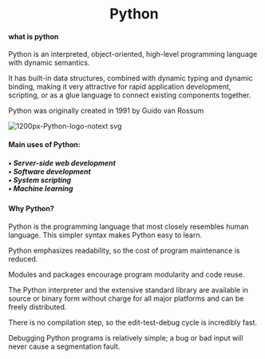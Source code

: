 <!DOCTYPE html>

<h1 align = "center">Python </h1>

<h4> what is python </h4>

<p>Python is an interpreted, object-oriented, high-level programming language with dynamic semantics.

It has built-in data structures, combined with dynamic typing and dynamic binding, making it very attractive for rapid application development, scripting, or as a glue language to connect existing components together.

Python was originally created in 1991 by Guido van Rossum </p>



![1200px-Python-logo-notext svg](https://user-images.githubusercontent.com/88123015/138619307-cc096b47-0cb6-4d41-8452-04e191cd92a5.png)


<h4>Main uses of Python: <h4>

<h5>• Server-side web development <br>
• Software development <br>
• System scripting <br>
• Machine learning </h5>

<h4>Why Python? </h4>
Python is the programming language that most closely resembles human language. This simpler syntax makes Python easy to learn.

Python emphasizes readability, so the cost of program maintenance is reduced.

Modules and packages encourage program modularity and code reuse.

The Python interpreter and the extensive standard library are available in source or binary form without charge for all major platforms and can be freely distributed.

There is no compilation step, so the edit-test-debug cycle is incredibly fast.

Debugging Python programs is relatively simple; a bug or bad input will never cause a segmentation fault.

